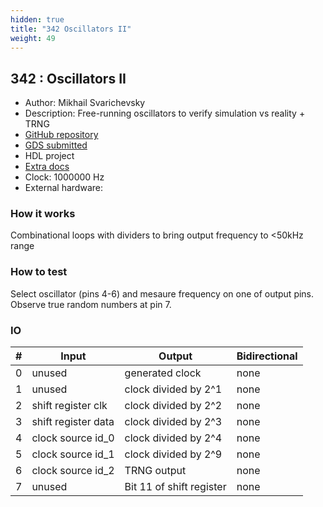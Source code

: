```yaml
---
hidden: true
title: "342 Oscillators II"
weight: 49
---
```


## 342 : Oscillators II

* Author: Mikhail Svarichevsky
* Description: Free-running oscillators to verify simulation vs reality + TRNG
* [GitHub repository](https://github.com/BarsMonster/tt04-MicroAsicVII)
* [GDS submitted](https://github.com/BarsMonster/tt04-MicroAsicVII/actions/runs/6124855133)
* HDL project
* [Extra docs]()
* Clock: 1000000 Hz
* External hardware: 



### How it works

Combinational loops with dividers to bring output frequency to <50kHz range


### How to test

Select oscillator (pins 4-6) and mesaure frequency on one of output pins. Observe true random numbers at pin 7.


### IO

| # | Input        | Output       | Bidirectional      |
|---|--------------|--------------| -------------------|
| 0 | unused  | generated clock | none |
| 1 | unused  | clock divided by 2^1 | none |
| 2 | shift register clk  | clock divided by 2^2 | none |
| 3 | shift register data  | clock divided by 2^3 | none |
| 4 | clock source id_0  | clock divided by 2^4 | none |
| 5 | clock source id_1  | clock divided by 2^9 | none |
| 6 | clock source id_2  | TRNG output | none |
| 7 | unused  | Bit 11 of shift register | none |
